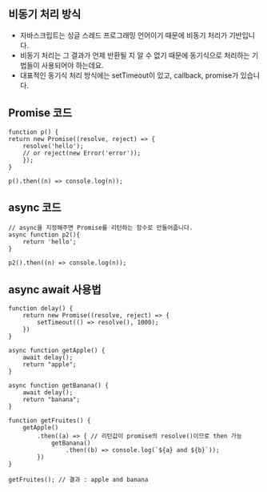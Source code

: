 ## 비동기 처리 방식

- 자바스크립트는 싱글 스레드 프로그래밍 언어이기 때문에 비동기 처리가 기반입니다.
- 비동기 처리는 그 결과가 언제 반환될 지 알 수 없기 때문에 동기식으로 처리하는 기법들이 사용되어야 하는데요.
- 대표적인 동기식 처리 방식에는 setTimeout이 있고, callback, promise가 있습니다.

## Promise 코드

```
function p() {
return new Promise((resolve, reject) => {
	resolve('hello');
    // or reject(new Error('error'));
	});
}

p().then((n) => console.log(n));
```

## async 코드

```
// async을 지정해주면 Promise를 리턴하는 함수로 만들어줍니다.
async function p2(){
	return 'hello';
}

p2().then((n) => console.log(n));
```

## async await 사용법

```
function delay() {
    return new Promise((resolve, reject) => {
        setTimeout(() => resolve(), 1000);
    })
}

async function getApple() {
    await delay();
    return "apple";
}

async function getBanana() {
    await delay();
    return "banana";
}

function getFruites() {
    getApple()
        .then((a) => { // 리턴값이 promise의 resolve()이므로 then 가능
            getBanana()
                .then((b) => console.log(`${a} and ${b}`));
        })
}

getFruites(); // 결과 : apple and banana
```
